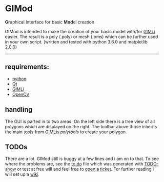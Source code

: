 # GIMod
**G**raphical **I**nterface for basic **Mod**el creation

GIMod is intended to make the creation of your basic model with/for
[GIMLi](www.pygimli.org) easier. The result is a poly (.poly) or mesh
(.bms) which can be further used in your own script.
(written and tested with python 3.6.0 and matplotlib 2.0.0)

---
## requirements:
+ [python](https://www.python.org/downloads/)
+ [Qt](https://www.qt.io/download/)
+ [GIMLi](http://www.pygimli.org/installation.html)
+ [OpenCV](http://opencv.org/downloads.html)

## handling
The GUI is parted in to two areas. On the left side there is a tree view of
all polygons which are displayed on the right. The toolbar above those
inherits the main tools from [GIMLi](www.pygimli.org)s *polytools* to
create your polygon.

## TODOs
There are a lot. GIMod still is buggy at a few lines and i am on to that.
To see where the problems are, see the
[to.do](https://github.com/frodo4fingers/gimod/blob/master/to.do) file
which was generated with
[TODO-show](https://github.com/IanMitchell/atom-todo-show) or test at free
will and feel free to [open a
ticket](https://github.com/frodo4fingers/gimod/issues). For further reading
i will set up a [wiki](https://github.com/frodo4fingers/gimod/wiki).
